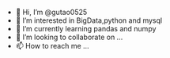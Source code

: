 - 👋 Hi, I’m @gutao0525
- 👀 I’m interested in BigData,python and mysql
- 🌱 I’m currently learning pandas and numpy
- 💞️ I’m looking to collaborate on ...
- 📫 How to reach me ...

<!---
gutao0525/gutao0525 is a ✨ special ✨ repository because its `README.md` (this file) appears on your GitHub profile.
You can click the Preview link to take a look at your changes.
--->
